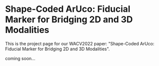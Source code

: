 # Shape-Coded ArUco: Fiducial Marker for Bridging 2D and 3D Modalities
This is the project page for our WACV2022 paper: "Shape-Coded ArUco: Fiducial Marker for Bridging 2D and 3D Modalities".


coming soon...
